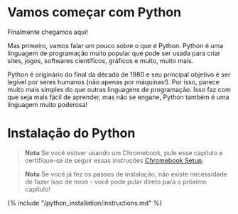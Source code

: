 # Vamos começar com Python

Finalmente chegamos aqui!

Mas primeiro, vamos falar um pouco sobre o que é Python. Python é uma linguagem de programação muito popular que pode ser usada para criar sites, jogos, softwares científicos, gráficos e muito, muito mais.

Python é originário do final da década de 1980 e seu principal objetivo é ser legível por seres humanos (não apenas por máquinas!). Por isso, parece muito mais simples do que outras linguagens de programação. Isso faz com que seja mais fácil de aprender, mas não se engane, Python também é uma linguagem muito poderosa!

# Instalação do Python

> **Nota** Se você estiver usando um Chromebook, pule esse capítulo e certifique-se de seguir essas instruções [Chromebook Setup](../chromebook_setup/README.md).

> **Nota** Se você já fez os passos de instalação, não existe necessidade de fazer isso de novo - você pode pular direto para o próximo capítulo!

{% include "/python_installation/instructions.md" %}
